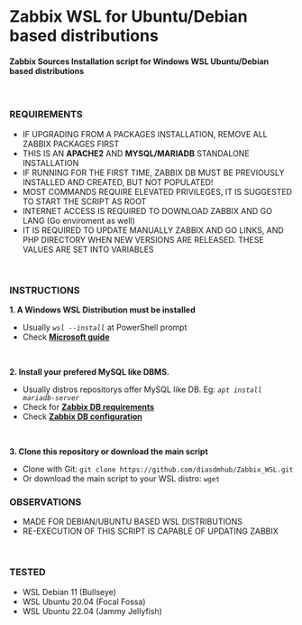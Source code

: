 # Zabbix WSL for Ubuntu/Debian based distributions

#### Zabbix Sources Installation script for Windows WSL Ubuntu/Debian based distributions
<BR>

### REQUIREMENTS
- IF UPGRADING FROM A PACKAGES INSTALLATION, REMOVE ALL ZABBIX PACKAGES FIRST
- THIS IS AN **APACHE2** AND **MYSQL/MARIADB** STANDALONE INSTALLATION
- IF RUNNING FOR THE FIRST TIME, ZABBIX DB MUST BE PREVIOUSLY INSTALLED AND CREATED, BUT NOT POPULATED!
- MOST COMMANDS REQUIRE ELEVATED PRIVILEGES, IT IS SUGGESTED TO START THE SCRIPT AS ROOT
- INTERNET ACCESS IS REQUIRED TO DOWNLOAD ZABBIX AND GO LANG (Go enviroment as well)
- IT IS REQUIRED TO UPDATE MANUALLY ZABBIX AND GO LINKS, AND PHP DIRECTORY WHEN NEW VERSIONS ARE RELEASED. THESE VALUES ARE SET INTO VARIABLES
<BR>

### INSTRUCTIONS

**1. A Windows WSL Distribution must be installed**
  - Usually *`wsl --install`* at PowerShell prompt
  - Check **[Microsoft guide](https://learn.microsoft.com/en-us/windows/wsl/install)**
<BR>

**2. Install your prefered MySQL like DBMS.**
  - Usually distros repositorys offer MySQL like DB. Eg: *`apt install mariadb-server`*
  - Check for **[Zabbix DB requirements](https://www.zabbix.com/documentation/current/en/manual/installation/requirements)**
  - Check **[Zabbix DB configuration](https://www.zabbix.com/download?zabbix=6.2&os_distribution=debian&os_version=10_buster&db=mysql)**
<BR>

**3. Clone this repository or download the main script**
  - Clone with Git: `git clone https://github.com/diasdmhub/Zabbix_WSL.git`
  - Or download the main script to your WSL distro: `wget `

### OBSERVATIONS
- MADE FOR DEBIAN/UBUNTU BASED WSL DISTRIBUTIONS
- RE-EXECUTION OF THIS SCRIPT IS CAPABLE OF UPDATING ZABBIX
<BR>

### TESTED
- WSL Debian 11 (Bullseye)
- WSL Ubuntu 20.04 (Focal Fossa)
- WSL Ubuntu 22.04 (Jammy Jellyfish)

